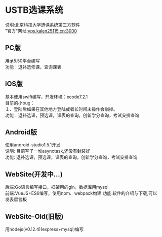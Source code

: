 # USTB选课系统
说明:北京科技大学选课系统第三方软件<br>
"官方"网址:<a href="http://vps.kalen25115.cn:3000/">vps.kalen25115.cn:3000</a>
## PC版 
用qt5.50平台编写<br>
功能：退补选修课，查询课表<br>

## iOS版
基本使用swift编写，开发环境：xcode7.2.1<br>
目前的小bug：<br>
    １、登陆后如果在其他地方登陆或者长时间未操作会崩掉。<br>
功能：退补选课，预选课，课表的查询，创新学分查询，考试安排查询

## Android版
使用android-studio1.5.1开发<br>
说明: 目前写了一堆asynctask,还没有封装好<br>
功能: 退补选课，预选课，课表的查询，创新学分查询，考试安排查询

## WebSite(开发中...)
后端:Go语言编写接口，框架用的gin，数据库用mysql<br>
前端:VueJS+ES6编写，使用npm、webpack构建
功能:软件的介绍与下载,可以发表留言板<br>

## WebSite-Old(旧版)
用nodejs(v0.12.4)(express+mysql)编写<br>
